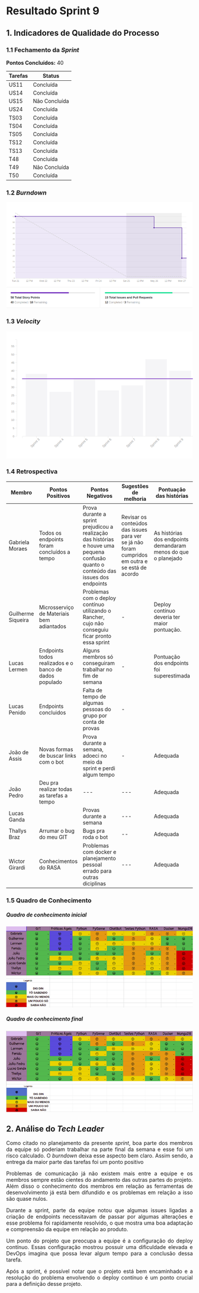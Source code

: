 # Resultado Sprint 9

## 1. Indicadores de Qualidade do Processo

### 1.1 Fechamento da _Sprint_

**Pontos Concluídos:** 40

| Tarefas | Status |
|--|--|
| US11 | Concluída |
| US14 | Concluída |
| US15 | Não Concluída |
| US24 | Concluída |
| TS03 | Concluída |
| TS04 | Concluída |
| TS05 | Concluída |
| TS12 | Concluída |
| TS13 | Concluída |
| T48 | Concluída  |
| T49 | Não Concluída |
| T50 | Concluída |


### 1.2 _Burndown_

![](./imagens/burndown-sprint9.png)

### 1.3 _Velocity_

![](./imagens/velocity-sprint9.png)

### 1.4 Retrospectiva

|Membro|Pontos Positivos|Pontos Negativos|Sugestões de melhoria| Pontuação das histórias |
|---|------|-----|---|---|
|Gabriela Moraes| Todos os endpoints foram concluídos a tempo| Prova durante a sprint prejudicou a realização das histórias e houve uma pequena confusão quanto o conteúdo das issues dos endpoints|Revisar os conteúdos das issues para ver se já não foram cumpridos em outra e se está de acordo| As histórias dos endpoints demandaram menos do que o planejado
|Guilherme Siqueira|Microsserviço de Materiais bem adiantados |Problemas com o deploy contínuo utilizando o Rancher, cujo não conseguiu ficar pronto essa sprint |-  |Deploy contínuo deveria ter maior pontuação.
|Lucas Lermen| Endpoints todos realizados e o banco de dados populado | Alguns membros só conseguiram trabalhar no fim de semana | - | Pontuação dos endpoints foi superestimada |
|Lucas Penido| Endpoints concluidos | Falta de tempo de algumas pessoas do grupo por conta de provas |- | | Pontuação muito alta para os endpoints |
|João de Assis|Novas formas de buscar links com o bot|Prova durante a semana, adoeci no meio da sprint e perdi algum tempo | - | Adequada
|João Pedro| Deu pra realizar todas as tarefas a tempo|--- |--- | Adequada|
|Lucas Ganda|  | Provas durante a semana | --- | Adequada |
|Thallys Braz|Arrumar o bug do meu GIT|Bugs pra roda o bot|--|Adequada
|Wictor Girardi|Conhecimentos do RASA | Problemas com docker e planejamento pessoal errado para outras diciplinas| ---|Adequada

### 1.5 Quadro de Conhecimento

##### Quadro de conhecimento inicial

![](./imagens/quadroconhecimento-sprint8.png)

##### Quadro de conhecimento final

![](./imagens/quadroconhecimento-sprint9.png)

## 2. Análise do _Tech Leader_

<p align = "justify">Como citado no planejamento da presente <i>sprint</i>, boa parte dos membros da equipe só poderiam trabalhar na parte final da semana e esse foi um risco calculado. O <i>burndown</i> deixa esse aspecto bem claro. Assim sendo, a entrega da maior parte das tarefas foi um ponto positivo</p>

<p align = "justify">Problemas de comunicação já não existem mais entre a equipe e os membros sempre estão cientes do andamento das outras partes do projeto. Além disso o conhecimento dos membros em relação as ferramentas de desenvolvimento já está bem difundido e os problemas em relação a isso são quase nulos.</p>

<p align = "justify">Durante a sprint, parte da equipe notou que algumas issues ligadas a criação de endpoints necessitavam de passar por algumas alterações e esse problema foi rapidamente resolvido, o que mostra uma boa adaptação e compreensão da equipe em relação ao produto.</p>

<p align = "justify">Um ponto do projeto que preocupa a equipe é a configuração do deploy contínuo. Essas configuração mostrou possuir uma dificuldade elevada e DevOps imagina que possa levar algum tempo para a conclusão dessa tarefa.</p>

<p align = "justify">Após a sprint, é possível notar que o projeto está bem encaminhado e a resolução do problema envolvendo o deploy contínuo é um ponto crucial para a definição desse projeto.</p>









